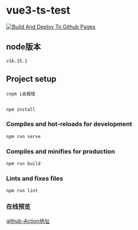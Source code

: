 
# vue3-ts-test
[![Build And Deploy To Github Pages](https://github.com/Zoushen6/vue3-ts-test/actions/workflows/main.yml/badge.svg)](https://github.com/Zoushen6/vue3-ts-test/actions/workflows/main.yml)


## node版本
```
v16.15.1
```

## Project setup
```
cnpm i会报错


npm install
```

### Compiles and hot-reloads for development
```
npm run serve
```

### Compiles and minifies for production
```
npm run build
```

### Lints and fixes files
```
npm run lint
```

### 在线预览
[github-Action地址](https://zoushen6.github.io/vue3-ts-test/)
